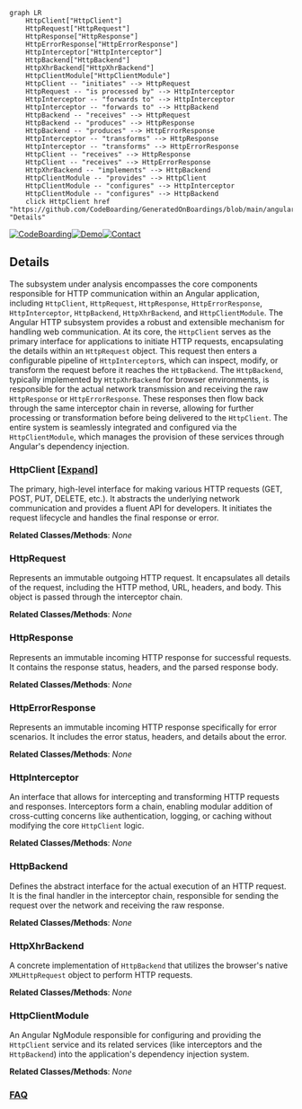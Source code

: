 ```mermaid
graph LR
    HttpClient["HttpClient"]
    HttpRequest["HttpRequest"]
    HttpResponse["HttpResponse"]
    HttpErrorResponse["HttpErrorResponse"]
    HttpInterceptor["HttpInterceptor"]
    HttpBackend["HttpBackend"]
    HttpXhrBackend["HttpXhrBackend"]
    HttpClientModule["HttpClientModule"]
    HttpClient -- "initiates" --> HttpRequest
    HttpRequest -- "is processed by" --> HttpInterceptor
    HttpInterceptor -- "forwards to" --> HttpInterceptor
    HttpInterceptor -- "forwards to" --> HttpBackend
    HttpBackend -- "receives" --> HttpRequest
    HttpBackend -- "produces" --> HttpResponse
    HttpBackend -- "produces" --> HttpErrorResponse
    HttpInterceptor -- "transforms" --> HttpResponse
    HttpInterceptor -- "transforms" --> HttpErrorResponse
    HttpClient -- "receives" --> HttpResponse
    HttpClient -- "receives" --> HttpErrorResponse
    HttpXhrBackend -- "implements" --> HttpBackend
    HttpClientModule -- "provides" --> HttpClient
    HttpClientModule -- "configures" --> HttpInterceptor
    HttpClientModule -- "configures" --> HttpBackend
    click HttpClient href "https://github.com/CodeBoarding/GeneratedOnBoardings/blob/main/angular/HttpClient.md" "Details"
```

[![CodeBoarding](https://img.shields.io/badge/Generated%20by-CodeBoarding-9cf?style=flat-square)](https://github.com/CodeBoarding/CodeBoarding)[![Demo](https://img.shields.io/badge/Try%20our-Demo-blue?style=flat-square)](https://www.codeboarding.org/demo)[![Contact](https://img.shields.io/badge/Contact%20us%20-%20contact@codeboarding.org-lightgrey?style=flat-square)](mailto:contact@codeboarding.org)

## Details

The subsystem under analysis encompasses the core components responsible for HTTP communication within an Angular application, including `HttpClient`, `HttpRequest`, `HttpResponse`, `HttpErrorResponse`, `HttpInterceptor`, `HttpBackend`, `HttpXhrBackend`, and `HttpClientModule`. The Angular HTTP subsystem provides a robust and extensible mechanism for handling web communication. At its core, the `HttpClient` serves as the primary interface for applications to initiate HTTP requests, encapsulating the details within an `HttpRequest` object. This request then enters a configurable pipeline of `HttpInterceptor`s, which can inspect, modify, or transform the request before it reaches the `HttpBackend`. The `HttpBackend`, typically implemented by `HttpXhrBackend` for browser environments, is responsible for the actual network transmission and receiving the raw `HttpResponse` or `HttpErrorResponse`. These responses then flow back through the same interceptor chain in reverse, allowing for further processing or transformation before being delivered to the `HttpClient`. The entire system is seamlessly integrated and configured via the `HttpClientModule`, which manages the provision of these services through Angular's dependency injection.

### HttpClient [[Expand]](./HttpClient.md)
The primary, high-level interface for making various HTTP requests (GET, POST, PUT, DELETE, etc.). It abstracts the underlying network communication and provides a fluent API for developers. It initiates the request lifecycle and handles the final response or error.


**Related Classes/Methods**: _None_

### HttpRequest
Represents an immutable outgoing HTTP request. It encapsulates all details of the request, including the HTTP method, URL, headers, and body. This object is passed through the interceptor chain.


**Related Classes/Methods**: _None_

### HttpResponse
Represents an immutable incoming HTTP response for successful requests. It contains the response status, headers, and the parsed response body.


**Related Classes/Methods**: _None_

### HttpErrorResponse
Represents an immutable incoming HTTP response specifically for error scenarios. It includes the error status, headers, and details about the error.


**Related Classes/Methods**: _None_

### HttpInterceptor
An interface that allows for intercepting and transforming HTTP requests and responses. Interceptors form a chain, enabling modular addition of cross-cutting concerns like authentication, logging, or caching without modifying the core `HttpClient` logic.


**Related Classes/Methods**: _None_

### HttpBackend
Defines the abstract interface for the actual execution of an HTTP request. It is the final handler in the interceptor chain, responsible for sending the request over the network and receiving the raw response.


**Related Classes/Methods**: _None_

### HttpXhrBackend
A concrete implementation of `HttpBackend` that utilizes the browser's native `XMLHttpRequest` object to perform HTTP requests.


**Related Classes/Methods**: _None_

### HttpClientModule
An Angular NgModule responsible for configuring and providing the `HttpClient` service and its related services (like interceptors and the `HttpBackend`) into the application's dependency injection system.


**Related Classes/Methods**: _None_



### [FAQ](https://github.com/CodeBoarding/GeneratedOnBoardings/tree/main?tab=readme-ov-file#faq)